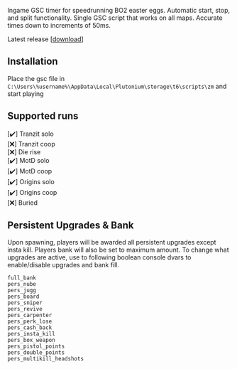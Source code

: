 Ingame GSC timer for speedrunning BO2 easter eggs. Automatic start, stop, and split functionality. Single GSC script that works on all maps. Accurate times down to increments of 50ms.

Latest release [[download](https://github.com/HuthTV/BO2-Easter-Egg-GSC-timer/releases/download/V1.0/EE_ingame_timer_1.0.gsc)]

## Installation
Place the gsc file in ```C:\Users\%username%\AppData\Local\Plutonium\storage\t6\scripts\zm``` and start playing

## Supported runs  
  [✔️] Tranzit solo  
  [❌] Tranzit coop  
  [❌] Die rise  
  [✔️] MotD solo  
  [✔️] MotD coop  
  [✔️] Origins solo  
  [✔️] Origins coop  
  [❌] Buried 

## Persistent Upgrades & Bank
Upon spawning, players will be awarded all persistent upgrades except insta kill. Players bank will also be set to maximum amount. To change what upgrades are active, use to following boolean console dvars to enable/disable upgrades and bank fill.

`full_bank`  
`pers_nube`  
`pers_jugg`  
`pers_board`  
`pers_sniper`  
`pers_revive`  
`pers_carpenter`  
`pers_perk_lose`  
`pers_cash_back`  
`pers_insta_kill`  
`pers_box_weapon`  
`pers_pistol_points`  
`pers_double_points`  
`pers_multikill_headshots`  
